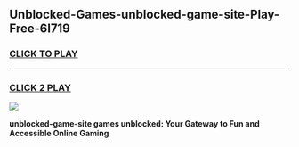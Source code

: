 
## Unblocked-Games-unblocked-game-site-Play-Free-6l719
<h3>
<a href="https://premium76.site?title=unblocked-game-site&ref=23A">CLICK TO PLAY</a></h3>
<hr>

<h3>
<a href="https://premium76.site?title=unblocked-game-site&ref=23A">CLICK 2 PLAY</a>
  
</h3>

<a href="https://premium76.site?title=unblocked-game-site&ref=23A"><img src="https://clearcache.store/games.png"></a>


**unblocked-game-site games unblocked: Your Gateway to Fun and Accessible Online Gaming**
